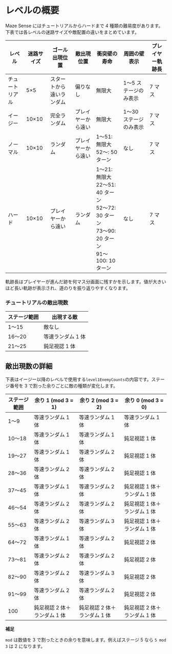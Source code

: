 # レベルの概要

Maze Sense にはチュートリアルからハードまで 4 種類の難易度があります。下表では各レベルの迷路サイズや敵配置の違いをまとめています。

| レベル | 迷路サイズ | ゴール出現位置 | 敵出現位置 | 衝突壁の寿命 | 周囲の壁表示 | プレイヤー軌跡長 |
| ------ | ---------- | -------------- | ---------- | ------------ | ------------- | ---------------- |
| チュートリアル | 5×5 | スタートから遠いランダム | 偏りなし | 無限大 | 1〜5 ステージのみ表示 | 7 マス |
| イージー | 10×10 | 完全ランダム | プレイヤーから遠い | 無限大 | 1〜30 ステージのみ表示 | 7 マス |
| ノーマル | 10×10 | ランダム | プレイヤーから遠い | 1〜51: 無限大<br>52〜: 50 ターン | なし | 7 マス |
| ハード | 10×10 | プレイヤーから遠い | ランダム | 1〜21: 無限大<br>22〜51: 40 ターン<br>52〜72: 30 ターン<br>73〜90: 20 ターン<br>91〜100: 10 ターン | なし | 7 マス |

軌跡長はプレイヤーが進んだ跡を何マス分画面に残すかを示します。値が大きいほど長い軌跡が表示され、道のりを振り返りやすくなります。

### チュートリアルの敵出現数

| ステージ範囲 | 出現する敵        |
| ------------ | ----------------- |
| 1〜15        | 敵なし            |
| 16〜20       | 等速ランダム 1 体 |
| 21〜25       | 鈍足視認 1 体     |

## 敵出現数の詳細

下表はイージー以降のレベルで使用する`level1EnemyCounts`の内容です。ステージ番号を 3 で割った余りごとに敵の種類が変化します。

| ステージ範囲 | 余り 1 (mod 3 = 1)           | 余り 2 (mod 3 = 2)           | 余り 0 (mod 3 = 0)           |
| ------------ | ---------------------------- | ---------------------------- | ---------------------------- |
| 1〜9         | 等速ランダム 1 体            | 等速ランダム 1 体            | 等速ランダム 1 体            |
| 10〜18       | 等速ランダム 1 体            | 等速ランダム 1 体            | 鈍足視認 1 体                |
| 19〜27       | 等速ランダム 1 体            | 等速ランダム 2 体            | 鈍足視認 1 体                |
| 28〜36       | 等速ランダム 2 体            | 等速ランダム 2 体            | 鈍足視認 1 体                |
| 37〜45       | 等速ランダム 1 体            | 等速ランダム 2 体            | 鈍足視認 1 体＋ランダム 1 体 |
| 46〜54       | 等速ランダム 2 体            | 等速ランダム 2 体            | 鈍足視認 1 体＋ランダム 1 体 |
| 55〜63       | 等速ランダム 2 体            | 等速ランダム 3 体            | 鈍足視認 1 体＋ランダム 1 体 |
| 64〜72       | 等速ランダム 1 体            | 等速ランダム 2 体            | 鈍足視認 2 体                |
| 73〜81       | 等速ランダム 2 体            | 等速ランダム 2 体            | 鈍足視認 2 体                |
| 82〜90       | 等速ランダム 2 体            | 等速ランダム 3 体            | 鈍足視認 2 体                |
| 91〜99       | 等速ランダム 2 体            | 等速ランダム 2 体            | 鈍足視認 2 体                |
| 100          | 鈍足視認 2 体＋ランダム 1 体 | 鈍足視認 2 体＋ランダム 1 体 | 鈍足視認 2 体＋ランダム 1 体 |

**補足**

`mod` は数値を 3 で割ったときの余りを意味します。例えばステージ 5 なら `5 mod 3` は 2 になります。
